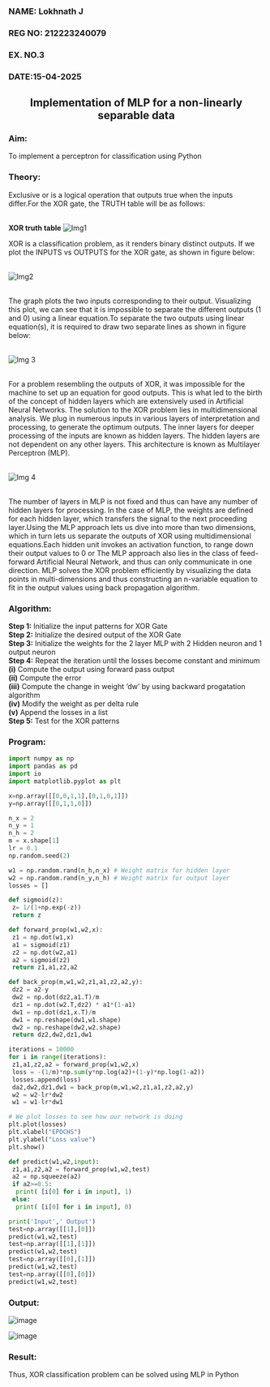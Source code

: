 <H3>NAME: Lokhnath J</H3>
<H3>REG NO: 212223240079</H3>
<H3>EX. NO.3</H3>
<H3>DATE:15-04-2025</H3>

## <H2 align = center> Implementation of MLP for a non-linearly separable data</H2>

<h3>Aim:</h3>
To implement a perceptron for classification using Python
<H3>Theory:</H3>
Exclusive or is a logical operation that outputs true when the inputs differ.For the XOR gate, the TRUTH table will be as follows:<BR>
<BR>

<B>XOR truth table</B>
![Img1](https://user-images.githubusercontent.com/112920679/195774720-35c2ed9d-d484-4485-b608-d809931a28f5.gif)

XOR is a classification problem, as it renders binary distinct outputs. If we plot the INPUTS vs OUTPUTS for the XOR gate, as shown in figure below:<BR>
<BR>

![Img2](https://user-images.githubusercontent.com/112920679/195774898-b0c5886b-3d58-4377-b52f-73148a3fe54d.gif)

<BR>
The graph plots the two inputs corresponding to their output. Visualizing this plot, we can see that it is impossible to separate the different outputs (1 and 0) using a linear equation.To separate the two outputs using linear equation(s), it is required to draw two separate lines as shown in figure below:<BR>
<BR>

![Img 3](https://user-images.githubusercontent.com/112920679/195775012-74683270-561b-4a3a-ac62-cf5ddfcf49ca.gif)

<BR>
For a problem resembling the outputs of XOR, it was impossible for the machine to set up an equation for good outputs. This is what led to the birth of the concept of hidden layers which are extensively used in Artificial Neural Networks. The solution to the XOR problem lies in multidimensional analysis. We plug in numerous inputs in various layers of interpretation and processing, to generate the optimum outputs.
The inner layers for deeper processing of the inputs are known as hidden layers. The hidden layers are not dependent on any other layers. This architecture is known as Multilayer Perceptron (MLP).<BR>
<BR>

![Img 4](https://user-images.githubusercontent.com/112920679/195775183-1f64fe3d-a60e-4998-b4f5-abce9534689d.gif)

<BR>
The number of layers in MLP is not fixed and thus can have any number of hidden layers for processing. In the case of MLP, the weights are defined for each hidden layer, which transfers the signal to the next proceeding layer.Using the MLP approach lets us dive into more than two dimensions, which in turn lets us separate the outputs of XOR using multidimensional equations.Each hidden unit invokes an activation function, to range down their output values to 0 or The MLP approach also lies in the class of feed-forward Artificial Neural Network, and thus can only communicate in one direction. MLP solves the XOR problem efficiently by visualizing the data points in multi-dimensions and thus constructing an n-variable equation to fit in the output values using back propagation algorithm.<BR>

<h3>Algorithm:</H3>

<B>Step 1:</B> Initialize the input patterns for XOR Gate<BR>
<B>Step 2:</B> Initialize the desired output of the XOR Gate<BR>
<B>Step 3:</B> Initialize the weights for the 2 layer MLP with 2 Hidden neuron  and 1 output neuron<BR>
<B>Step 4:</B> Repeat the  iteration  until the losses become constant and  minimum<BR>
    <B>(i)</B>  Compute the output using forward pass output<BR>
    <B>(ii)</B> Compute the error<BR>
    <B>(iii)</B> Compute the change in weight ‘dw’ by using backward progatation algorithm<BR>
    <B>(iv)</B> Modify the weight as per delta rule<BR>
    <B>(v)</B>  Append the losses in a list<BR>
<B>Step 5:</B> Test for the XOR patterns<BR>

<H3>Program:</H3>

```python
import numpy as np
import pandas as pd
import io
import matplotlib.pyplot as plt

x=np.array([[0,0,1,1],[0,1,0,1]])
y=np.array([[0,1,1,0]])

n_x = 2
n_y = 1
n_h = 2
m = x.shape[1]
lr = 0.1
np.random.seed(2)

w1 = np.random.rand(n_h,n_x) # Weight matrix for hidden layer
w2 = np.random.rand(n_y,n_h) # Weight matrix for output layer
losses = []

def sigmoid(z):
 z= 1/(1+np.exp(-z))
 return z

def forward_prop(w1,w2,x):
 z1 = np.dot(w1,x)
 a1 = sigmoid(z1)
 z2 = np.dot(w2,a1)
 a2 = sigmoid(z2)
 return z1,a1,z2,a2

def back_prop(m,w1,w2,z1,a1,z2,a2,y):
 dz2 = a2-y
 dw2 = np.dot(dz2,a1.T)/m
 dz1 = np.dot(w2.T,dz2) * a1*(1-a1)
 dw1 = np.dot(dz1,x.T)/m
 dw1 = np.reshape(dw1,w1.shape)
 dw2 = np.reshape(dw2,w2.shape)
 return dz2,dw2,dz1,dw1

iterations = 10000
for i in range(iterations):
 z1,a1,z2,a2 = forward_prop(w1,w2,x)
 loss = -(1/m)*np.sum(y*np.log(a2)+(1-y)*np.log(1-a2))
 losses.append(loss)
 da2,dw2,dz1,dw1 = back_prop(m,w1,w2,z1,a1,z2,a2,y)
 w2 = w2-lr*dw2
 w1 = w1-lr*dw1

# We plot losses to see how our network is doing
plt.plot(losses)
plt.xlabel("EPOCHS")
plt.ylabel("Loss value")
plt.show()

def predict(w1,w2,input):
 z1,a1,z2,a2 = forward_prop(w1,w2,test)
 a2 = np.squeeze(a2)
 if a2>=0.5:
  print( [i[0] for i in input], 1)
 else:
  print( [i[0] for i in input], 0)

print('Input',' Output')
test=np.array([[1],[0]])
predict(w1,w2,test)
test=np.array([[1],[1]])
predict(w1,w2,test)
test=np.array([[0],[1]])
predict(w1,w2,test)
test=np.array([[0],[0]])
predict(w1,w2,test)
```

<H3>Output:</H3>

![image](https://github.com/user-attachments/assets/aebcec36-d42c-4b91-a409-e8fd8baa07de)

![image](https://github.com/user-attachments/assets/4ce7eaf1-d2d5-4b5b-8e47-d5b94ddbf2a8)


<H3> Result:</H3>
Thus, XOR classification problem can be solved using MLP in Python 
